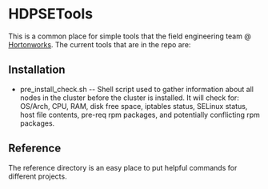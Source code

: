 <!--
  Licensed to the Apache Software Foundation (ASF) under one
  or more contributor license agreements.  See the NOTICE file
  distributed with this work for additional information
  regarding copyright ownership.  The ASF licenses this file
  to you under the Apache License, Version 2.0 (the
  "License"); you may not use this file except in compliance
  with the License.  You may obtain a copy of the License at

       http://www.apache.org/licenses/LICENSE-2.0

  Unless required by applicable law or agreed to in writing, software
  distributed under the License is distributed on an "AS IS" BASIS,
  WITHOUT WARRANTIES OR CONDITIONS OF ANY KIND, either express or implied.
  See the License for the specific language governing permissions and
  limitations under the License.
-->
HDPSETools
==========

This is a common place for simple tools that the field engineering team @ [Hortonworks](http://hortonworks.com).  The current tools that are in the repo are:

## Installation

 - pre\_install\_check.sh -- Shell script used to gather information about all nodes in the cluster before the cluster is installed.  It will check for: OS/Arch, CPU, RAM, disk free space, iptables status, SELinux status, host file contents, pre-req rpm packages, and potentially conflicting rpm packages.

## Reference

The reference directory is an easy place to put helpful commands for different projects.
